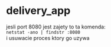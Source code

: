 # delivery_app
 jesli port 8080 jest zajety to ta komenda: <br>
 ```netstat -ano | findstr :8080``` <br>
 i usuwacie proces ktory go uzywa <br>
